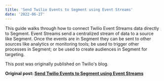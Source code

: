 ```yaml
---
title: 'Send Twilio Events to Segment using Event Streams'
date: '2022-06-27'
---
```


This guide walks through how to connect Twilio Event Streams data directly to Segment. Event Streams send a centralized stream of data to a source like Segment. Once the events are in Segment they can be sent to other sources like analytics or monitoring tools; be used to trigger other processes in Segment; or be used to create audiences in Segment for targeting.

This post was originally published on Twilio's blog.

**Original post: [Send Twilio Events to Segment using Event Streams](https://www.twilio.com/en-us/blog/send-twilio-events-to-segment-using-event-streams)**
